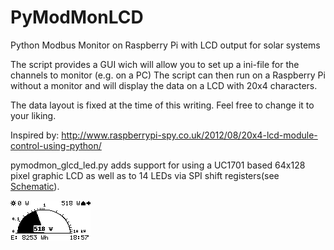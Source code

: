 # PyModMonLCD
Python Modbus Monitor on Raspberry Pi with LCD output for solar systems 

The script provides a GUI wich will allow you to set up a ini-file for the channels to monitor (e.g. on a PC)
The script can then run on a Raspberry Pi without a monitor and will display the data on a LCD with 20x4 characters.

The data layout is fixed at the time of this writing.
Feel free to change it to your liking.

Inspired by: http://www.raspberrypi-spy.co.uk/2012/08/20x4-lcd-module-control-using-python/

pymodmon_glcd_led.py adds support for using a UC1701 based 64x128 pixel graphic LCD as well as to 14 LEDs via SPI shift registers(see [Schematic](./RasPi_LED_Extender.pdf)).

![GLCD Screenshot](./pymodmon_glcd.png?raw=true "GLCD Screenshot")

